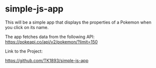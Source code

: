 # simple-js-app

This will be a simple app that displays the properties of a Pokemon when you click on its name.

The app fetches data from the following API:
https://pokeapi.co/api/v2/pokemon/?limit=150


Link to the Project:

https://github.com/TK1893/simple-js-app
